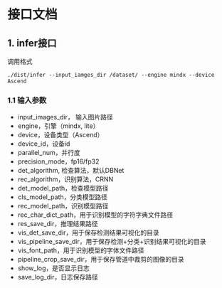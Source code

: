 # 接口文档

## 1. infer接口
调用格式
```shell
./dist/infer --input_iamges_dir /dataset/ --engine mindx --device Ascend
```
### 1.1 输入参数
* input_images_dir， 输入图片路径
* engine，引擎（mindx, lite）
* device，设备类型（Ascend）
* device_id，设备id
* parallel_num，并行度
* precision_mode，fp16/fp32
* det_algorithm, 检查算法，默认DBNet
* rec_algorithm，识别算法，CRNN
* det_model_path，检查模型路径
* cls_model_path，分类模型路径
* rec_model_path，识别模型路径
* rec_char_dict_path，用于识别模型的字符字典文件路径
* res_save_dir，推理结果路径
* vis_det_save_dir，用于保存检测结果可视化的目录
* vis_pipeline_save_dir，用于保存检测+分类+识别结果可视化的目录
* vis_font_path，用于识别模型的字体文件路径
* pipeline_crop_save_dir，用于保存管道中裁剪的图像的目录
* show_log，是否显示日志
* save_log_dir，日志保存路径